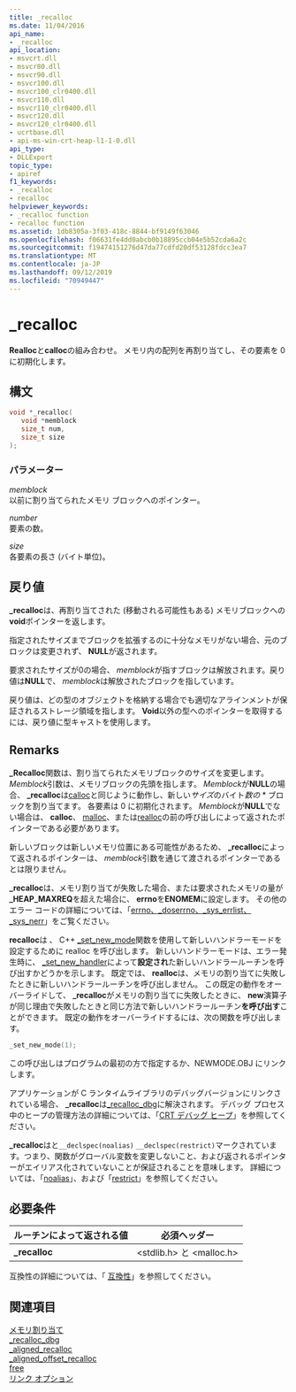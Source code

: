 ```yaml
---
title: _recalloc
ms.date: 11/04/2016
api_name:
- _recalloc
api_location:
- msvcrt.dll
- msvcr80.dll
- msvcr90.dll
- msvcr100.dll
- msvcr100_clr0400.dll
- msvcr110.dll
- msvcr110_clr0400.dll
- msvcr120.dll
- msvcr120_clr0400.dll
- ucrtbase.dll
- api-ms-win-crt-heap-l1-1-0.dll
api_type:
- DLLExport
topic_type:
- apiref
f1_keywords:
- _recalloc
- recalloc
helpviewer_keywords:
- _recalloc function
- recalloc function
ms.assetid: 1db8305a-3f03-418c-8844-bf9149f63046
ms.openlocfilehash: f06631fe4dd0abcb0b18895ccb04e5b52cda6a2c
ms.sourcegitcommit: f19474151276d47da77cdfd20df53128fdcc3ea7
ms.translationtype: MT
ms.contentlocale: ja-JP
ms.lasthandoff: 09/12/2019
ms.locfileid: "70949447"
---
```

# <a name="_recalloc"></a>_recalloc

**Realloc**と**calloc**の組み合わせ。 メモリ内の配列を再割り当てし、その要素を 0 に初期化します。

## <a name="syntax"></a>構文

```C
void *_recalloc(
   void *memblock
   size_t num,
   size_t size
);
```

### <a name="parameters"></a>パラメーター

*memblock*<br/>
以前に割り当てられたメモリ ブロックへのポインター。

*number*<br/>
要素の数。

*size*<br/>
各要素の長さ (バイト単位)。

## <a name="return-value"></a>戻り値

**_recalloc**は、再割り当てされた (移動される可能性もある) メモリブロックへの**void**ポインターを返します。

指定されたサイズまでブロックを拡張するのに十分なメモリがない場合、元のブロックは変更されず、 **NULL**が返されます。

要求されたサイズが0の場合、 *memblock*が指すブロックは解放されます。戻り値は**NULL**で、 *memblock*は解放されたブロックを指しています。

戻り値は、どの型のオブジェクトを格納する場合でも適切なアラインメントが保証されるストレージ領域を指します。 **Void**以外の型へのポインターを取得するには、戻り値に型キャストを使用します。

## <a name="remarks"></a>Remarks

**_Recalloc**関数は、割り当てられたメモリブロックのサイズを変更します。 *Memblock*引数は、メモリブロックの先頭を指します。 *Memblock*が**NULL**の場合、 **_recalloc**は[calloc](calloc.md)と同じように動作し、新しい*サイズ*のバイト*数の* * ブロックを割り当てます。 各要素は 0 に初期化されます。 *Memblock*が**NULL**でない場合は、 **calloc**、 [malloc](malloc.md)、または[realloc](realloc.md)の前の呼び出しによって返されたポインターである必要があります。

新しいブロックは新しいメモリ位置にある可能性があるため、 **_recalloc**によって返されるポインターは、 *memblock*引数を通じて渡されるポインターであるとは限りません。

**_recalloc**は、メモリ割り当てが失敗した場合、または要求されたメモリの量が **_HEAP_MAXREQ**を超えた場合に、 **errno**を**ENOMEM**に設定します。 その他のエラー コードの詳細については、「[errno、_doserrno、_sys_errlist、_sys_nerr](../../c-runtime-library/errno-doserrno-sys-errlist-and-sys-nerr.md)」をご覧ください。

**recalloc**は 、 C++ [_set_new_mode](set-new-mode.md)関数を使用して新しいハンドラーモードを設定するために realloc を呼び出します。 新しいハンドラーモードは、エラー発生時に、 [_set_new_handler](set-new-handler.md)によって**設定され**た新しいハンドラールーチンを呼び出すかどうかを示します。 既定では、 **realloc**は、メモリの割り当てに失敗したときに新しいハンドラールーチンを呼び出しません。 この既定の動作をオーバーライドして、 **_recalloc**がメモリの割り当てに失敗したときに、 **new**演算子が同じ理由で失敗したときと同じ方法で新しいハンドラールーチン**を呼び出す**ことができます。 既定の動作をオーバーライドするには、次の関数を呼び出します。

```C
_set_new_mode(1);
```

この呼び出しはプログラムの最初の方で指定するか、NEWMODE.OBJ にリンクします。

アプリケーションが C ランタイムライブラリのデバッグバージョンにリンクされている場合、 **_recalloc**は[_recalloc_dbg](recalloc-dbg.md)に解決されます。 デバッグ プロセス中のヒープの管理方法の詳細については、「[CRT デバッグ ヒープ](/visualstudio/debugger/crt-debug-heap-details)」を参照してください。

**_recalloc**はと`__declspec(noalias)` `__declspec(restrict)`マークされています。つまり、関数がグローバル変数を変更しないこと、および返されるポインターがエイリアス化されていないことが保証されることを意味します。 詳細については、「[noalias](../../cpp/noalias.md)」、および「[restrict](../../cpp/restrict.md)」を参照してください。

## <a name="requirements"></a>必要条件

|ルーチンによって返される値|必須ヘッダー|
|-------------|---------------------|
|**_recalloc**|\<stdlib.h> と \<malloc.h>|

互換性の詳細については、「 [互換性](../../c-runtime-library/compatibility.md)」を参照してください。

## <a name="see-also"></a>関連項目

[メモリ割り当て](../../c-runtime-library/memory-allocation.md)<br/>
[_recalloc_dbg](recalloc-dbg.md)<br/>
[_aligned_recalloc](aligned-recalloc.md)<br/>
[_aligned_offset_recalloc](aligned-offset-recalloc.md)<br/>
[free](free.md)<br/>
[リンク オプション](../../c-runtime-library/link-options.md)<br/>
